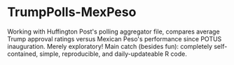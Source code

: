 # TrumpPolls-MexPeso
Working with Huffington Post's polling aggregator file, compares average Trump approval ratings versus Mexican Peso's performance since POTUS inauguration. Merely exploratory!
Main catch (besides fun): completely self-contained, simple, reproducible, and daily-updateable R code.
